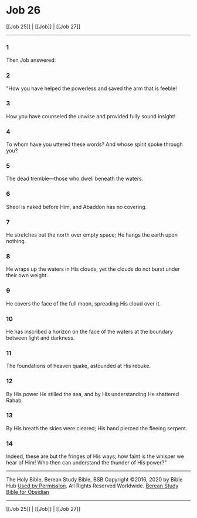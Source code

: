# Job 26

[[Job 25]] | [[Job]] | [[Job 27]]

---

### 1
Then Job answered:

### 2
"How you have helped the powerless and saved the arm that is feeble!

### 3
How you have counseled the unwise and provided fully sound insight!

### 4
To whom have you uttered these words? And whose spirit spoke through you?

### 5
The dead tremble—those who dwell beneath the waters.

### 6
Sheol is naked before Him, and Abaddon has no covering.

### 7
He stretches out the north over empty space; He hangs the earth upon nothing.

### 8
He wraps up the waters in His clouds, yet the clouds do not burst under their own weight.

### 9
He covers the face of the full moon, spreading His cloud over it.

### 10
He has inscribed a horizon on the face of the waters at the boundary between light and darkness.

### 11
The foundations of heaven quake, astounded at His rebuke.

### 12
By His power He stilled the sea, and by His understanding He shattered Rahab.

### 13
By His breath the skies were cleared; His hand pierced the fleeing serpent.

### 14
Indeed, these are but the fringes of His ways; how faint is the whisper we hear of Him! Who then can understand the thunder of His power?"

---

The Holy Bible, Berean Study Bible, BSB
Copyright ©2016, 2020 by Bible Hub
[Used by Permission](https://berean.bible/terms.htm). All Rights Reserved Worldwide.
[Berean Study Bible for Obsidian](https://github.com/gapmiss/berean-study-bible-for-obsidian)

---

[[Job 25]] | [[Job]] | [[Job 27]]

